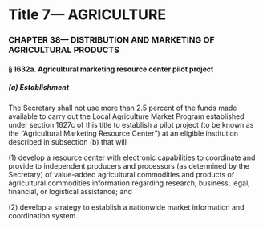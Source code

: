 
# Title 7— AGRICULTURE
### CHAPTER 38— DISTRIBUTION AND MARKETING OF AGRICULTURAL PRODUCTS
#### § 1632a. Agricultural marketing resource center pilot project
##### (a) Establishment

The Secretary shall not use more than 2.5 percent of the funds made available to carry out the Local Agriculture Market Program established under section 1627c of this title to establish a pilot project (to be known as the “Agricultural Marketing Resource Center”) at an eligible institution described in subsection (b) that will

(1) develop a resource center with electronic capabilities to coordinate and provide to independent producers and processors (as determined by the Secretary) of value-added agricultural commodities and products of agricultural commodities information regarding research, business, legal, financial, or logistical assistance; and

(2) develop a strategy to establish a nationwide market information and coordination system.
